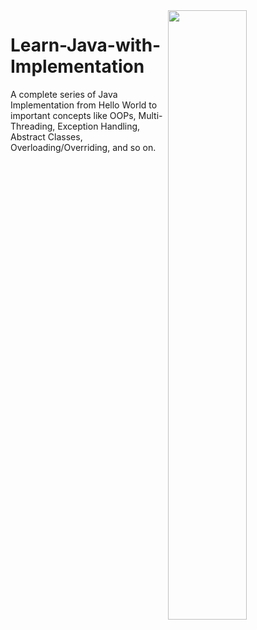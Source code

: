 <img src="https://thumbs.gfycat.com/HeavyLiquidAnnelid-small.gif" width="50%" align="right">

# Learn-Java-with-Implementation
A complete series of Java Implementation from Hello World to important concepts like OOPs, Multi-Threading, Exception Handling,  Abstract Classes, Overloading/Overriding, and so on.
